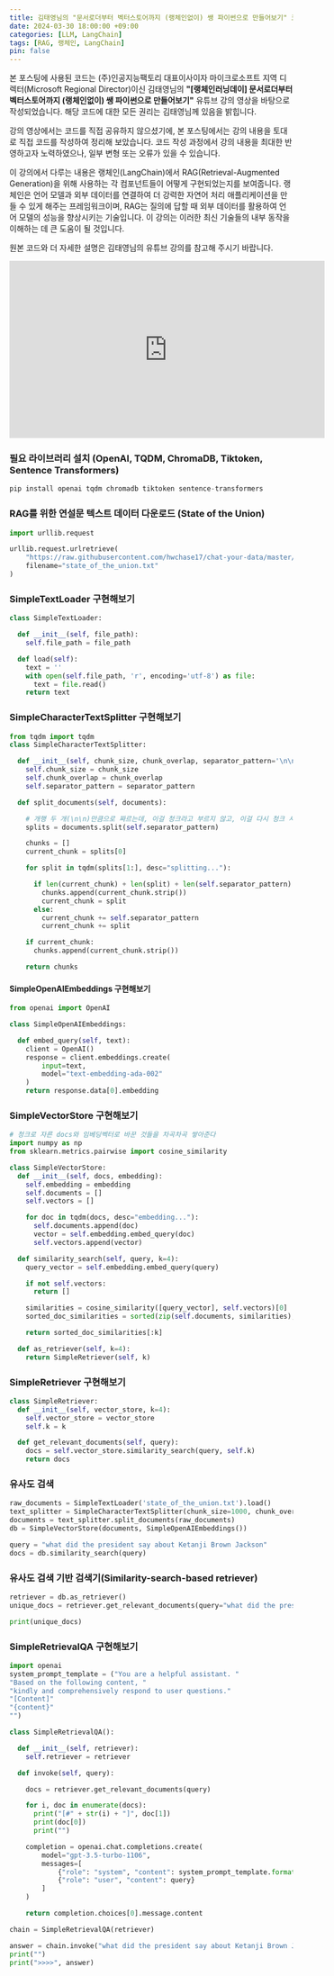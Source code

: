 ```yaml
---
title: 김태영님의 "문서로더부터 벡터스토어까지 (랭체인없이) 쌩 파이썬으로 만들어보기" 코드 공유
date: 2024-03-30 18:00:00 +09:00
categories: [LLM, LangChain]
tags: [RAG, 랭체인, LangChain]
pin: false
---
```

본 포스팅에 사용된 코드는 (주)인공지능팩토리 대표이사이자 마이크로소프트 지역 디렉터(Microsoft Regional Director)이신 김태영님의 **"[랭체인러닝데이] 문서로더부터 벡터스토어까지 (랭체인없이) 쌩 파이썬으로 만들어보기"** 유튜브 강의 영상을 바탕으로 작성되었습니다. 해당 코드에 대한 모든 권리는 김태영님께 있음을 밝힙니다.

강의 영상에서는 코드를 직접 공유하지 않으셨기에, 본 포스팅에서는 강의 내용을 토대로 직접 코드를 작성하여 정리해 보았습니다. 코드 작성 과정에서 강의 내용을 최대한 반영하고자 노력하였으나, 일부 변형 또는 오류가 있을 수 있습니다.

이 강의에서 다루는 내용은 랭체인(LangChain)에서 RAG(Retrieval-Augmented Generation)을 위해 사용하는 각 컴포넌트들이 어떻게 구현되었는지를 보여줍니다. 랭체인은 언어 모델과 외부 데이터를 연결하여 더 강력한 자연어 처리 애플리케이션을 만들 수 있게 해주는 프레임워크이며, RAG는 질의에 답할 때 외부 데이터를 활용하여 언어 모델의 성능을 향상시키는 기술입니다. 이 강의는 이러한 최신 기술들의 내부 동작을 이해하는 데 큰 도움이 될 것입니다.

원본 코드와 더 자세한 설명은 김태영님의 유튜브 강의를 참고해 주시기 바랍니다. 

<div style="text-align: center;">
<iframe width="560" height="315" src="https://www.youtube.com/embed/631aGBftKjo?si=3ep2_x1bopzOrs6E" title="YouTube video player" frameborder="0" allow="accelerometer; autoplay; clipboard-write; encrypted-media; gyroscope; picture-in-picture; web-share" referrerpolicy="strict-origin-when-cross-origin" allowfullscreen></iframe>
</div>

### 필요 라이브러리 설치 (OpenAI, TQDM, ChromaDB, Tiktoken, Sentence Transformers)
```python
pip install openai tqdm chromadb tiktoken sentence-transformers
```

### RAG를 위한 연설문 텍스트 데이터 다운로드 (State of the Union)
```python
import urllib.request

urllib.request.urlretrieve(
    "https://raw.githubusercontent.com/hwchase17/chat-your-data/master/state_of_the_union.txt",
    filename="state_of_the_union.txt"
)
```

### SimpleTextLoader 구현해보기
```python
class SimpleTextLoader:

  def __init__(self, file_path):
    self.file_path = file_path

  def load(self):
    text = ''
    with open(self.file_path, 'r', encoding='utf-8') as file:
      text = file.read()
    return text
```

### SimpleCharacterTextSplitter 구현해보기
```python
from tqdm import tqdm
class SimpleCharacterTextSplitter:

  def __init__(self, chunk_size, chunk_overlap, separator_pattern='\n\n'):
    self.chunk_size = chunk_size
    self.chunk_overlap = chunk_overlap
    self.separator_pattern = separator_pattern

  def split_documents(self, documents):

    # 개행 두 개(\n\n)만큼으로 짜르는데, 이걸 청크라고 부르지 않고, 이걸 다시 청크 사이즈만큼 합친다.
    splits = documents.split(self.separator_pattern)

    chunks = []
    current_chunk = splits[0]

    for split in tqdm(splits[1:], desc="splitting..."):

      if len(current_chunk) + len(split) + len(self.separator_pattern) > self.chunk_size:
        chunks.append(current_chunk.strip())
        current_chunk = split
      else:
        current_chunk += self.separator_pattern
        current_chunk += split

    if current_chunk:
      chunks.append(current_chunk.strip())

    return chunks
```

#### SimpleOpenAIEmbeddings 구현해보기
```python
from openai import OpenAI

class SimpleOpenAIEmbeddings:

  def embed_query(self, text):
    client = OpenAI()
    response = client.embeddings.create(
        input=text,
        model="text-embedding-ada-002"
    )
    return response.data[0].embedding
```

### SimpleVectorStore 구현해보기
```python
# 청크로 자른 docs와 임베딩벡터로 바꾼 것들을 차곡차곡 쌓아준다
import numpy as np
from sklearn.metrics.pairwise import cosine_similarity

class SimpleVectorStore:
  def __init__(self, docs, embedding):
    self.embedding = embedding
    self.documents = []
    self.vectors = []

    for doc in tqdm(docs, desc="embedding..."):
      self.documents.append(doc)
      vector = self.embedding.embed_query(doc)
      self.vectors.append(vector)

  def similarity_search(self, query, k=4):
    query_vector = self.embedding.embed_query(query)

    if not self.vectors:
      return []

    similarities = cosine_similarity([query_vector], self.vectors)[0]
    sorted_doc_similarities = sorted(zip(self.documents, similarities), key=lambda x: x[1], reverse=True)

    return sorted_doc_similarities[:k]

  def as_retriever(self, k=4):
    return SimpleRetriever(self, k)
```

### SimpleRetriever 구현해보기
```python
class SimpleRetriever:
  def __init__(self, vector_store, k=4):
    self.vector_store = vector_store
    self.k = k

  def get_relevant_documents(self, query):
    docs = self.vector_store.similarity_search(query, self.k)
    return docs
```

### 유사도 검색
```python
raw_documents = SimpleTextLoader('state_of_the_union.txt').load()
text_splitter = SimpleCharacterTextSplitter(chunk_size=1000, chunk_overlap=0)
documents = text_splitter.split_documents(raw_documents)
db = SimpleVectorStore(documents, SimpleOpenAIEmbeddings())

query = "what did the president say about Ketanji Brown Jackson"
docs = db.similarity_search(query)
```

### 유사도 검색 기반 검색기(Similarity-search-based retriever) 
```python
retriever = db.as_retriever()
unique_docs = retriever.get_relevant_documents(query="what did the president say about Ketanji Brown Jackson")

print(unique_docs)
```

### SimpleRetrievalQA 구현해보기
```python
import openai
system_prompt_template = ("You are a helpful assistant. "
"Based on the following content, "
"kindly and comprehensively respond to user questions."
"[Content]"
"{content}"
"")

class SimpleRetrievalQA():

  def __init__(self, retriever):
    self.retriever = retriever

  def invoke(self, query):

    docs = retriever.get_relevant_documents(query)

    for i, doc in enumerate(docs):
      print("[#" + str(i) + "]", doc[1])
      print(doc[0])
      print("")

    completion = openai.chat.completions.create(
        model="gpt-3.5-turbo-1106",
        messages=[
            {"role": "system", "content": system_prompt_template.format(content=docs)}, 
            {"role": "user", "content": query}
        ]
    )

    return completion.choices[0].message.content
```

```python
chain = SimpleRetrievalQA(retriever)

answer = chain.invoke("what did the president say about Ketanji Brown Jackson")
print("")
print(">>>>", answer)
```
